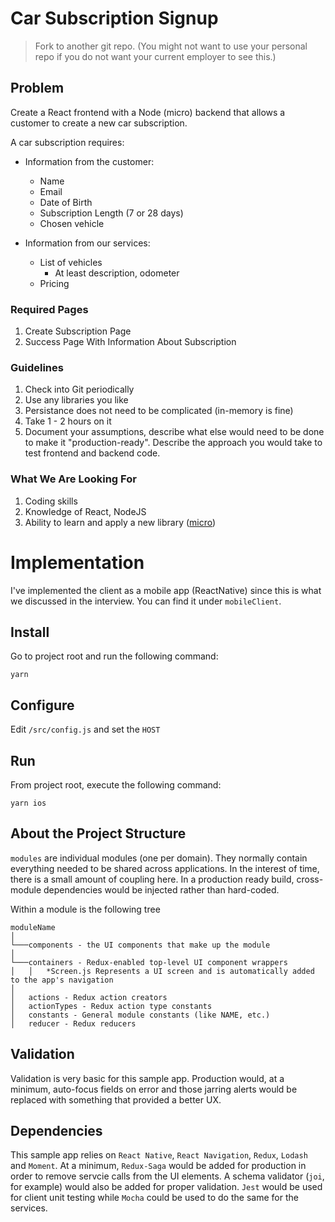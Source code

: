 # Car Subscription Signup

> Fork to another git repo. (You might not want to use your personal repo if you do not want your current employer to see this.)

## Problem

Create a React frontend with a Node (micro) backend that allows a customer to create a new car subscription.

A car subscription requires:

* Information from the customer:

  * Name
  * Email
  * Date of Birth
  * Subscription Length (7 or 28 days)
  * Chosen vehicle

* Information from our services:
  * List of vehicles
    * At least description, odometer
  * Pricing

### Required Pages

1.  Create Subscription Page
2.  Success Page With Information About Subscription

### Guidelines

1.  Check into Git periodically
2.  Use any libraries you like
3.  Persistance does not need to be complicated (in-memory is fine)
4.  Take 1 - 2 hours on it
5.  Document your assumptions, describe what else would need to be done to make it "production-ready". Describe the approach you would take to test frontend and backend code.

### What We Are Looking For

1.  Coding skills
2.  Knowledge of React, NodeJS
3.  Ability to learn and apply a new library ([micro](https://github.com/zeit/micro))

# Implementation
I've implemented the client as a mobile app (ReactNative) since this is what we discussed in the
interview. You can find it under `mobileClient`.

## Install
Go to project root and run the following command:
```
yarn
```

## Configure
Edit `/src/config.js` and set the `HOST`

## Run
From project root, execute the following command:
```
yarn ios
```

## About the Project Structure
`modules` are individual modules (one per domain). They normally contain everything needed to be
shared across applications. In the interest of time, there is a small amount of coupling here. In a
production ready build, cross-module dependencies would be injected rather than hard-coded.

Within a module is the following tree
```
moduleName
│
└───components - the UI components that make up the module
│
└───containers - Redux-enabled top-level UI component wrappers
│   │   *Screen.js Represents a UI screen and is automatically added to the app's navigation
│
│   actions - Redux action creators
│   actionTypes - Redux action type constants
│   constants - General module constants (like NAME, etc.)
│   reducer - Redux reducers
```

## Validation
Validation is very basic for this sample app. Production would, at a minimum, auto-focus fields on error and those
jarring alerts would be replaced with something that provided a better UX.
## Dependencies
This sample app relies on `React Native`, `React Navigation`, `Redux`, `Lodash` and `Moment`. At a minimum,
`Redux-Saga` would be added for production in order to remove servcie calls from the UI elements. A
schema validator (`joi`, for example) would also be added for proper validation. `Jest` would be
used for client unit testing while `Mocha` could be used to do the same for the services.
